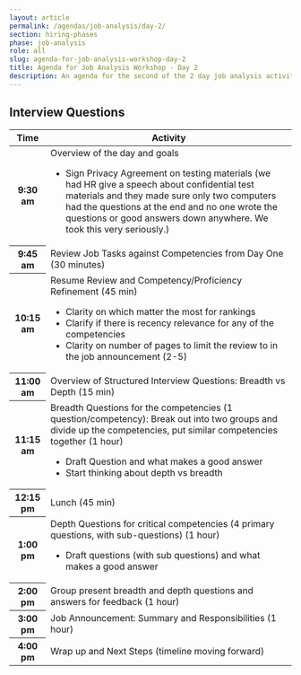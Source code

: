 ```yaml
---
layout: article
permalink: /agendas/job-analysis/day-2/
section: hiring-phases
phase: job-analysis
role: all
slug: agenda-for-job-analysis-workshop-day-2
title: Agenda for Job Analysis Workshop - Day 2
description: An agenda for the second of the 2 day job analysis activities.
---
```


## Interview Questions

<table class="usa-table usa-table--borderless chp-agenda">
  <thead>
    <tr>
      <th scope="col">Time</th>
      <th scope="col">Activity</th>
    </tr>
  </thead>
  <tbody>
    <tr>
      <th scope="row">9:30 am</th>
      <td>
        Overview of the day and goals
        <ul>
          <li>Sign Privacy Agreement on testing materials (we had HR give a speech about confidential test materials and they made sure only two computers had the questions at the end and no one wrote the questions or good answers down anywhere. We took this very seriously.)</li>
        </ul>
      </td>
    </tr>
    <tr>
      <th scope="row">9:45 am</th>
      <td>
        Review Job Tasks against Competencies from Day One (30 minutes)
      </td>
    </tr>
    <tr>
      <th scope="row">10:15 am</th>
      <td>
        Resume Review and Competency/Proficiency Refinement (45 min)
        <ul>
          <li>Clarity on which matter the most for rankings</li>
          <li>Clarify if there is recency relevance for any of the competencies</li>
          <li>Clarity on number of pages to limit the review to in  the job announcement (2-5)</li>
        </ul>
      </td>
    </tr>
    <tr>
      <th scope="row">11:00 am</th>
      <td>
        Overview of Structured Interview Questions: Breadth vs Depth (15 min)
      </td>
    </tr>
    <tr>
      <th scope="row">11:15 am</th>
      <td>
        Breadth Questions for the competencies (1 question/competency): Break out into two groups and divide up the competencies, put similar competencies together (1 hour)
        <ul>
          <li>Draft Question and what makes a good answer</li>
          <li>Start thinking about depth vs breadth</li>
        </ul>
      </td>
    </tr>
    <tr>
      <th scope="row">12:15 pm</th>
      <td>
        Lunch (45 min)
      </td>
    </tr>
    <tr>
      <th scope="row">1:00 pm</th>
      <td>
        Depth Questions for critical competencies (4 primary questions, with sub-questions) (1 hour)
        <ul>
          <li>Draft questions (with sub questions) and what makes a good answer</li>
        </ul>
      </td>
    </tr>
    <tr>
      <th scope="row">2:00 pm</th>
      <td>
        Group present breadth and depth questions and answers for feedback (1 hour)
      </td>
    </tr>
    <tr>
      <th scope="row">3:00 pm</th>
      <td>
        Job Announcement: Summary and Responsibilities (1 hour)
      </td>
    </tr>
    <tr>
      <th scope="row">4:00 pm</th>
      <td>
        Wrap up and Next Steps (timeline moving forward)
      </td>
    </tr>
  </tbody>
</table>
